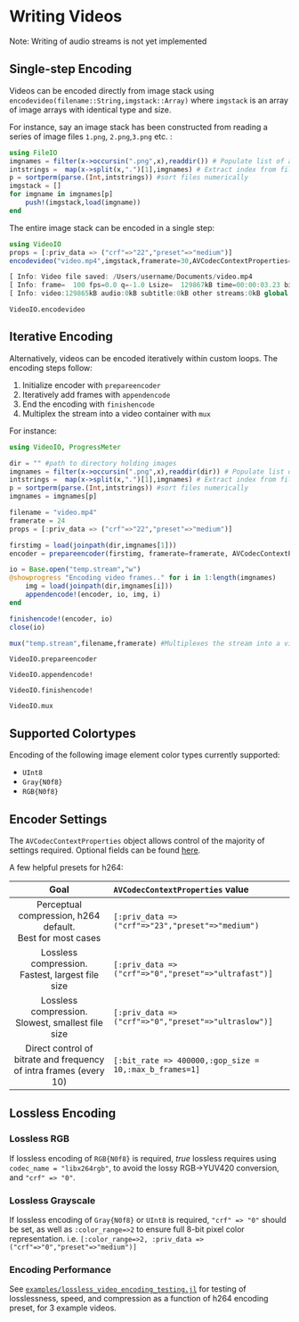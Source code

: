 # Writing Videos

Note: Writing of audio streams is not yet implemented

## Single-step Encoding

Videos can be encoded directly from image stack using `encodevideo(filename::String,imgstack::Array)` where `imgstack` is an array of image arrays with identical type and size.

For instance, say an image stack has been constructed from reading a series of image files `1.png`, `2.png`,`3.png` etc. :
```julia
using FileIO
imgnames = filter(x->occursin(".png",x),readdir()) # Populate list of all .pngs
intstrings =  map(x->split(x,".")[1],imgnames) # Extract index from filenames
p = sortperm(parse.(Int,intstrings)) #sort files numerically
imgstack = []
for imgname in imgnames[p]
    push!(imgstack,load(imgname))
end
```

The entire image stack can be encoded in a single step:
```julia
using VideoIO
props = [:priv_data => ("crf"=>"22","preset"=>"medium")]
encodevideo("video.mp4",imgstack,framerate=30,AVCodecContextProperties=props)

[ Info: Video file saved: /Users/username/Documents/video.mp4
[ Info: frame=  100 fps=0.0 q=-1.0 Lsize=  129867kB time=00:00:03.23 bitrate=329035.1kbits/s speed=8.17x    
[ Info: video:129865kB audio:0kB subtitle:0kB other streams:0kB global headers:0kB muxing overhead: 0.001692%
```

```@docs
VideoIO.encodevideo
```

## Iterative Encoding

Alternatively, videos can be encoded iteratively within custom loops.
The encoding steps follow:
1. Initialize encoder with `prepareencoder`
2. Iteratively add frames with `appendencode`
3. End the encoding with `finishencode`
4. Multiplex the stream into a video container with `mux`

For instance:
```julia
using VideoIO, ProgressMeter

dir = "" #path to directory holding images
imgnames = filter(x->occursin(".png",x),readdir(dir)) # Populate list of all .pngs
intstrings =  map(x->split(x,".")[1],imgnames) # Extract index from filenames
p = sortperm(parse.(Int,intstrings)) #sort files numerically
imgnames = imgnames[p]

filename = "video.mp4"
framerate = 24
props = [:priv_data => ("crf"=>"22","preset"=>"medium")]

firstimg = load(joinpath(dir,imgnames[1]))
encoder = prepareencoder(firstimg, framerate=framerate, AVCodecContextProperties=props)

io = Base.open("temp.stream","w")
@showprogress "Encoding video frames.." for i in 1:length(imgnames)
    img = load(joinpath(dir,imgnames[i]))
    appendencode!(encoder, io, img, i)
end

finishencode!(encoder, io)
close(io)

mux("temp.stream",filename,framerate) #Multiplexes the stream into a video container
```

```@docs
VideoIO.prepareencoder
```

```@docs
VideoIO.appendencode!
```

```@docs
VideoIO.finishencode!
```

```@docs
VideoIO.mux
```

## Supported Colortypes
Encoding of the following image element color types currently supported:
- `UInt8`
- `Gray{N0f8}`
- `RGB{N0f8}`

## Encoder Settings

The `AVCodecContextProperties` object allows control of the majority of settings required.
Optional fields can be found [here](https://ffmpeg.org/doxygen/4.1/structAVCodecContext.html).

A few helpful presets for h264:

| Goal | `AVCodecContextProperties` value |
|:----:|:------|
| Perceptual compression, h264 default.<br>Best for most cases | ```[:priv_data => ("crf"=>"23","preset"=>"medium")``` |
| Lossless compression.<br>Fastest, largest file size | ```[:priv_data => ("crf"=>"0","preset"=>"ultrafast")]``` |
| Lossless compression.<br>Slowest, smallest file size | ```[:priv_data => ("crf"=>"0","preset"=>"ultraslow")]``` |
| Direct control of bitrate and frequency of intra frames (every 10) | ```[:bit_rate => 400000,:gop_size = 10,:max_b_frames=1]``` |

## Lossless Encoding
### Lossless RGB
If lossless encoding of `RGB{N0f8}` is required, _true_ lossless requires using `codec_name = "libx264rgb"`, to avoid the lossy RGB->YUV420 conversion, and `"crf" => "0"`.

### Lossless Grayscale
If lossless encoding of `Gray{N0f8}` or `UInt8` is required, `"crf" => "0"` should be set, as well as `:color_range=>2` to ensure full 8-bit pixel color representation. i.e.
```[:color_range=>2, :priv_data => ("crf"=>"0","preset"=>"medium")]```

### Encoding Performance
See [`examples/lossless_video_encoding_testing.jl`](https://github.com/JuliaIO/VideoIO.jl/blob/master/examples/lossless_video_encoding_testing.jl) for testing of losslessness, speed, and compression as a function of h264 encoding preset, for 3 example videos.  
